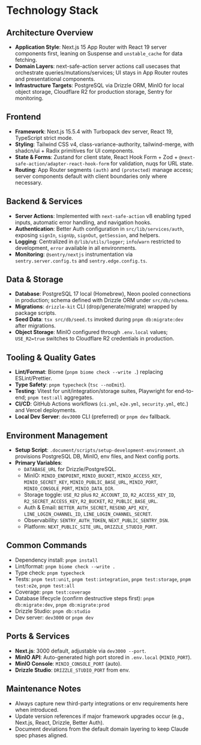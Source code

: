 # Technology Stack

## Architecture Overview
- **Application Style**: Next.js 15 App Router with React 19 server components first, leaning on Suspense and `unstable_cache` for data fetching.
- **Domain Layers**: next-safe-action server actions call usecases that orchestrate queries/mutations/services; UI stays in App Router routes and presentational components.
- **Infrastructure Targets**: PostgreSQL via Drizzle ORM, MinIO for local object storage, Cloudflare R2 for production storage, Sentry for monitoring.

## Frontend
- **Framework**: Next.js 15.5.4 with Turbopack dev server, React 19, TypeScript strict mode.
- **Styling**: Tailwind CSS v4, class-variance-authority, tailwind-merge, with shadcn/ui + Radix primitives for UI components.
- **State & Forms**: Zustand for client state, React Hook Form + Zod + `@next-safe-action/adapter-react-hook-form` for validation, nuqs for URL state.
- **Routing**: App Router segments `(auth)` and `(protected)` manage access; server components default with client boundaries only where necessary.

## Backend & Services
- **Server Actions**: Implemented with `next-safe-action` v8 enabling typed inputs, automatic error handling, and navigation hooks.
- **Authentication**: Better Auth configuration in `src/lib/services/auth`, exposing `signIn`, `signUp`, `signOut`, `getSession`, and helpers.
- **Logging**: Centralized in `@/lib/utils/logger`; `info`/`warn` restricted to development, `error` available in all environments.
- **Monitoring**: `@sentry/nextjs` instrumentation via `sentry.server.config.ts` and `sentry.edge.config.ts`.

## Data & Storage
- **Database**: PostgreSQL 17 local (Homebrew), Neon pooled connections in production; schema defined with Drizzle ORM under `src/db/schema`.
- **Migrations**: `drizzle-kit` CLI (drop/generate/migrate) wrapped by package scripts.
- **Seed Data**: `tsx src/db/seed.ts` invoked during `pnpm db:migrate:dev` after migrations.
- **Object Storage**: MinIO configured through `.env.local` values; `USE_R2=true` switches to Cloudflare R2 credentials in production.

## Tooling & Quality Gates
- **Lint/Format**: Biome (`pnpm biome check --write .`) replacing ESLint/Prettier.
- **Type Safety**: `pnpm typecheck` (`tsc --noEmit`).
- **Testing**: Vitest for unit/integration/storage suites, Playwright for end-to-end; `pnpm test:all` aggregates.
- **CI/CD**: GitHub Actions workflows (`ci.yml`, `e2e.yml`, `security.yml`, etc.) and Vercel deployments.
- **Local Dev Server**: `dev3000` CLI (preferred) or `pnpm dev` fallback.

## Environment Management
- **Setup Script**: `.document/scripts/setup-development-environment.sh` provisions PostgreSQL DB, MinIO, env files, and Next config ports.
- **Primary Variables**:
  - `DATABASE_URL` for Drizzle/PostgreSQL.
  - MinIO: `MINIO_ENDPOINT`, `MINIO_BUCKET`, `MINIO_ACCESS_KEY`, `MINIO_SECRET_KEY`, `MINIO_PUBLIC_BASE_URL`, `MINIO_PORT`, `MINIO_CONSOLE_PORT`, `MINIO_DATA_DIR`.
  - Storage toggle: `USE_R2` plus `R2_ACCOUNT_ID`, `R2_ACCESS_KEY_ID`, `R2_SECRET_ACCESS_KEY`, `R2_BUCKET`, `R2_PUBLIC_BASE_URL`.
  - Auth & Email: `BETTER_AUTH_SECRET`, `RESEND_API_KEY`, `LINE_LOGIN_CHANNEL_ID`, `LINE_LOGIN_CHANNEL_SECRET`.
  - Observability: `SENTRY_AUTH_TOKEN`, `NEXT_PUBLIC_SENTRY_DSN`.
  - Platform: `NEXT_PUBLIC_SITE_URL`, `DRIZZLE_STUDIO_PORT`.

## Common Commands
- Dependency install: `pnpm install`
- Lint/format: `pnpm biome check --write .`
- Type check: `pnpm typecheck`
- Tests: `pnpm test:unit`, `pnpm test:integration`, `pnpm test:storage`, `pnpm test:e2e`, `pnpm test:all`
- Coverage: `pnpm test:coverage`
- Database lifecycle (confirm destructive steps first): `pnpm db:migrate:dev`, `pnpm db:migrate:prod`
- Drizzle Studio: `pnpm db:studio`
- Dev server: `dev3000` or `pnpm dev`

## Ports & Services
- **Next.js**: 3000 default, adjustable via `dev3000 --port`.
- **MinIO API**: Auto-generated high port stored in `.env.local` (`MINIO_PORT`).
- **MinIO Console**: `MINIO_CONSOLE_PORT` (auto).
- **Drizzle Studio**: `DRIZZLE_STUDIO_PORT` from env.

## Maintenance Notes
- Always capture new third-party integrations or env requirements here when introduced.
- Update version references if major framework upgrades occur (e.g., Next.js, React, Drizzle, Better Auth).
- Document deviations from the default domain layering to keep Claude spec phases aligned.
